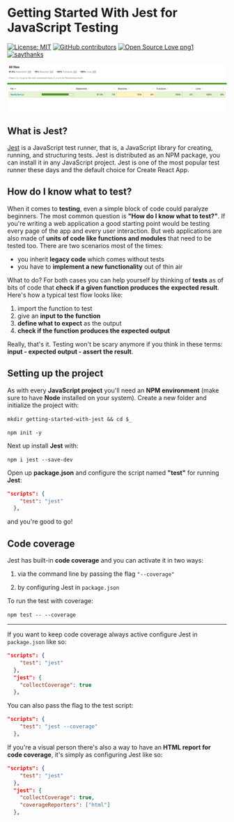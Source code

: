 # Getting Started With Jest for JavaScript Testing 

[![License: MIT](https://img.shields.io/badge/License-MIT-yellow.svg)](https://opensource.org/licenses/MIT) [![GitHub contributors](https://img.shields.io/github/contributors/Naereen/StrapDown.js.svg)](https://GitHub.com/Naereen/StrapDown.js/graphs/contributors/) [![Open Source Love png1](https://badges.frapsoft.com/os/v1/open-source.png?v=103)](https://github.com/ellerbrock/open-source-badges/) [![saythanks](https://img.shields.io/badge/say-thanks-ff69b4.svg)](https://saythanks.io/to/kennethreitz)

![](code-coverage.png)

## What is Jest?

[Jest](https://jestjs.io/) is a JavaScript test runner, that is, a JavaScript library for creating, running, and structuring tests. Jest is distributed as an NPM package, you can install it in any JavaScript project. Jest is one of the most popular test runner these days and the default choice for Create React App.

## How do I know what to test?

When it comes to **testing**, even a simple block of code could paralyze beginners. The most common question is **"How do I know what to test?"**. If you're writing a web application a good starting point would be testing every page of the app and every user interaction. But web applications are also made of **units of code like functions and modules** that need to be tested too. There are two scenarios most of the times:

* you inherit **legacy code** which comes without tests
* you have to **implement a new functionality** out of thin air

What to do? For both cases you can help yourself by thinking of **tests** as of bits of code that **check if a given function produces the expected result**. Here's how a typical test flow looks like:

1. import the function to test
2. give an **input to the function**
3. **define what to expect** as the output
4. **check if the function produces the expected output**

Really, that's it. Testing won't be scary anymore if you think in these terms: **input - expected output - assert the result**. 

## Setting up the project

As with every **JavaScript project** you'll need an **NPM environment** (make sure to have **Node** installed on your system). Create a new folder and initialize the project with:

```mkdir getting-started-with-jest && cd $_```

```npm init -y```

Next up install **Jest** with:

```npm i jest --save-dev```

Open up **package.json** and configure the script named **"test"** for running **Jest**:

```json
"scripts": {
    "test": "jest"
  },
```
and you're good to go!

## Code coverage

Jest has built-in **code coverage** and you can activate it in two ways:

1. via the command line by passing the flag ```"--coverage"```
    
2. by configuring Jest in ```package.json```

To run the test with coverage:

```npm test -- --coverage```

---

If you want to keep code coverage always active configure Jest in ```package.json``` like so:

```json
"scripts": {
    "test": "jest"
  },
  "jest": {
    "collectCoverage": true
  },
```
You can also pass the flag to the test script:

```json
"scripts": {
    "test": "jest --coverage"
  },
```
If you're a visual person there's also a way to have an **HTML report for code coverage**, it's simply as configuring Jest like so:

```json
"scripts": {
    "test": "jest"
  },
  "jest": {
    "collectCoverage": true,
    "coverageReporters": ["html"]
  },
```